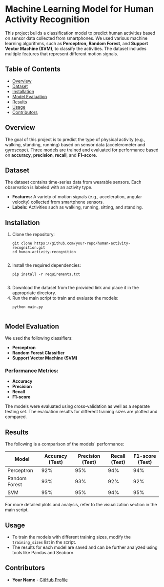 <h1>Machine Learning Model for Human Activity Recognition</h1>

<p>This project builds a classification model to predict human activities based on sensor data collected from smartphones. We used various machine learning algorithms, such as <strong>Perceptron</strong>, <strong>Random Forest</strong>, and <strong>Support Vector Machine (SVM)</strong>, to classify the activities. The dataset includes multiple features that represent different motion signals.</p>

<h2>Table of Contents</h2>
<ul>
    <li><a href="#overview">Overview</a></li>
    <li><a href="#dataset">Dataset</a></li>
    <li><a href="#installation">Installation</a></li>
    <li><a href="#model-evaluation">Model Evaluation</a></li>
    <li><a href="#results">Results</a></li>
    <li><a href="#usage">Usage</a></li>
    <li><a href="#contributors">Contributors</a></li>
</ul>

<h2 id="overview">Overview</h2>
<p>The goal of this project is to predict the type of physical activity (e.g., walking, standing, running) based on sensor data (accelerometer and gyroscope). Three models are trained and evaluated for performance based on <strong>accuracy</strong>, <strong>precision</strong>, <strong>recall</strong>, and <strong>F1-score</strong>.</p>

<h2 id="dataset">Dataset</h2>
<p>The dataset contains time-series data from wearable sensors. Each observation is labeled with an activity type.</p>
<ul>
    <li><strong>Features:</strong> A variety of motion signals (e.g., acceleration, angular velocity) collected from smartphone sensors.</li>
    <li><strong>Labels:</strong> Activities such as walking, running, sitting, and standing.</li>
</ul>

<h2 id="installation">Installation</h2>
<ol>
    <li>Clone the repository:
        <pre><code>git clone https://github.com/your-repo/human-activity-recognition.git
cd human-activity-recognition
        </code></pre>
    </li>
    <li>Install the required dependencies:
        <pre><code>pip install -r requirements.txt
        </code></pre>
    </li>
    <li>Download the dataset from the provided link and place it in the appropriate directory.</li>
    <li>Run the main script to train and evaluate the models:
        <pre><code>python main.py
        </code></pre>
    </li>
</ol>

<h2 id="model-evaluation">Model Evaluation</h2>
<p>We used the following classifiers:</p>
<ul>
    <li><strong>Perceptron</strong></li>
    <li><strong>Random Forest Classifier</strong></li>
    <li><strong>Support Vector Machine (SVM)</strong></li>
</ul>

<h3>Performance Metrics:</h3>
<ul>
    <li><strong>Accuracy</strong></li>
    <li><strong>Precision</strong></li>
    <li><strong>Recall</strong></li>
    <li><strong>F1-score</strong></li>
</ul>
<p>The models were evaluated using cross-validation as well as a separate testing set. The evaluation results for different training sizes are plotted and compared.</p>

<h2 id="results">Results</h2>
<p>The following is a comparison of the models' performance:</p>

<table>
    <thead>
        <tr>
            <th>Model</th>
            <th>Accuracy (Test)</th>
            <th>Precision (Test)</th>
            <th>Recall (Test)</th>
            <th>F1-score (Test)</th>
        </tr>
    </thead>
    <tbody>
        <tr>
            <td>Perceptron</td>
            <td>92%</td>
            <td>95%</td>
            <td>94%</td>
            <td>94%</td>
        </tr>
        <tr>
            <td>Random Forest</td>
            <td>93%</td>
            <td>93%</td>
            <td>92%</td>
            <td>92%</td>
        </tr>
        <tr>
            <td>SVM</td>
            <td>95%</td>
            <td>95%</td>
            <td>94%</td>
            <td>95%</td>
        </tr>
    </tbody>
</table>

<p>For more detailed plots and analysis, refer to the visualization section in the main script.</p>

<h2 id="usage">Usage</h2>
<ul>
    <li>To train the models with different training sizes, modify the <code>training_sizes</code> list in the script.</li>
    <li>The results for each model are saved and can be further analyzed using tools like Pandas and Seaborn.</li>
</ul>

<h2 id="contributors">Contributors</h2>
<ul>
    <li><strong>Your Name</strong> - <a href="https://github.com/your-profile">GitHub Profile</a></li>
</ul>
